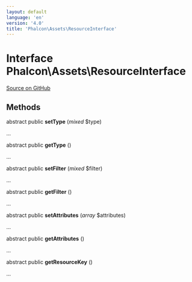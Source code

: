 ```yaml
---
layout: default
language: 'en'
version: '4.0'
title: 'Phalcon\Assets\ResourceInterface'
---
```

# Interface **Phalcon\Assets\ResourceInterface**

<a href="https://github.com/phalcon/cphalcon/tree/v3.4.0/phalcon/assets/resourceinterface.zep" class="btn btn-default btn-sm">Source on GitHub</a>

## Methods
abstract public  **setType** (*mixed* $type)

...


abstract public  **getType** ()

...


abstract public  **setFilter** (*mixed* $filter)

...


abstract public  **getFilter** ()

...


abstract public  **setAttributes** (*array* $attributes)

...


abstract public  **getAttributes** ()

...


abstract public  **getResourceKey** ()

...


